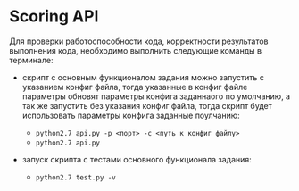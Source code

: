 # Scoring API

Для проверки работоспособности кода, корректности результатов выполнения кода, необходимо выполнить следующие команды в терминале: 
    
 - скрипт с основным функционалом задания можно запустить с указанием конфиг файла, 
   тогда указанные в конфиг файле параметры обновят параметры конфига заданнаого по умолчанию,
   а так же запустить без указания конфиг файла, тогда скрипт будет использовать параметры 
   конфига заданные поулчанию:
    - ``python2.7 api.py -p <порт> -c <путь к конфиг файлу>`` 
    - ``python2.7 api.py``
 
 - запуск скрипта с тестами основного функционала задания:
   - ``python2.7 test.py -v``
